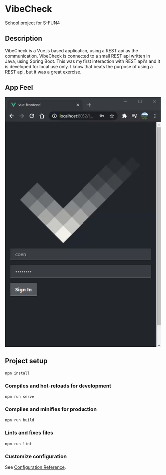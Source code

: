 # VibeCheck
School project for S-FUN4 

## Description

VibeCheck is a Vue.js based application, using a REST api as the communication. VibeCheck is connected to a small REST api written in Java, using Spring Boot. This was my first interaction with REST api's and it is developed for local use only. I know that beats the purpose of using a REST api, but it was a great exercise.

## App Feel

<img src="demo/vibecheck_app_feel.gif" alt="app feel" width="500px" >

## Project setup
```
npm install
```

### Compiles and hot-reloads for development
```
npm run serve
```

### Compiles and minifies for production
```
npm run build
```

### Lints and fixes files
```
npm run lint
```

### Customize configuration
See [Configuration Reference](https://cli.vuejs.org/config/).
